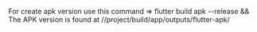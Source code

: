 For create apk version use this command => flutter build apk --release &&
The APK version is found at //project/build/app/outputs/flutter-apk/
